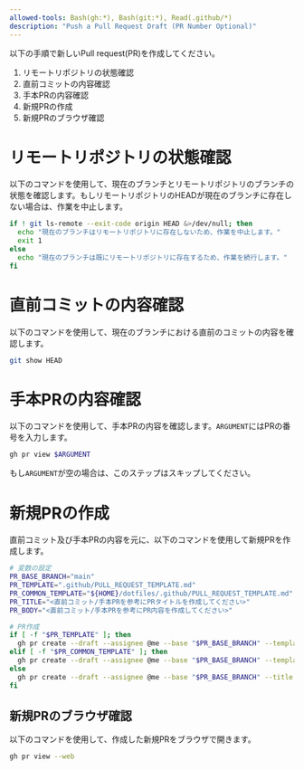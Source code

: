 ```yaml
---
allowed-tools: Bash(gh:*), Bash(git:*), Read(.github/*)
description: "Push a Pull Request Draft (PR Number Optional)"
---
```


以下の手順で新しいPull request(PR)を作成してください。

1. リモートリポジトリの状態確認
2. 直前コミットの内容確認
3. 手本PRの内容確認
4. 新規PRの作成
5. 新規PRのブラウザ確認

# リモートリポジトリの状態確認

以下のコマンドを使用して、現在のブランチとリモートリポジトリのブランチの状態を確認します。もしリモートリポジトリのHEADが現在のブランチに存在しない場合は、作業を中止します。

```bash
if ! git ls-remote --exit-code origin HEAD &>/dev/null; then
  echo "現在のブランチはリモートリポジトリに存在しないため、作業を中止します。"
  exit 1
else
  echo "現在のブランチは既にリモートリポジトリに存在するため、作業を続行します。"
fi
```

# 直前コミットの内容確認

以下のコマンドを使用して、現在のブランチにおける直前のコミットの内容を確認します。

```bash
git show HEAD
```

# 手本PRの内容確認

以下のコマンドを使用して、手本PRの内容を確認します。`ARGUMENT`にはPRの番号を入力します。

```bash
gh pr view $ARGUMENT
```

もし`ARGUMENT`が空の場合は、このステップはスキップしてください。

# 新規PRの作成

直前コミット及び手本PRの内容を元に、以下のコマンドを使用して新規PRを作成します。

```bash
# 変数の設定
PR_BASE_BRANCH="main"
PR_TEMPLATE=".github/PULL_REQUEST_TEMPLATE.md"
PR_COMMON_TEMPLATE="${HOME}/dotfiles/.github/PULL_REQUEST_TEMPLATE.md"
PR_TITLE="<直前コミット/手本PRを参考にPRタイトルを作成してください>"
PR_BODY="<直前コミット/手本PRを参考にPR内容を作成してください>"

# PR作成
if [ -f "$PR_TEMPLATE" ]; then
  gh pr create --draft --assignee @me --base "$PR_BASE_BRANCH" --template "$PR_TEMPLATE" --title "$PR_TITLE" --body "$PR_BODY"
elif [ -f "$PR_COMMON_TEMPLATE" ]; then
  gh pr create --draft --assignee @me --base "$PR_BASE_BRANCH" --template "$PR_COMMON_TEMPLATE" --title "$PR_TITLE" --body "$PR_BODY"
else
  gh pr create --draft --assignee @me --base "$PR_BASE_BRANCH" --title "$PR_TITLE" --body "$PR_BODY"
fi
```

## 新規PRのブラウザ確認

以下のコマンドを使用して、作成した新規PRをブラウザで開きます。

```bash
gh pr view --web
```
